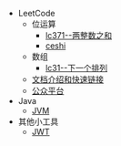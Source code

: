 - LeetCode
  - 位运算
    - [lc371--两整数之和](leetcode/位运算/lc371.md)
    - [ceshi](leetcode/位运算/lc372.md)
  - 数组
    - [lc31--下一个排列](leetcode/数组/lc31.md)
  - [文档介绍和快速链接](README.md)
  - [公众平台](CONTACT.md)
- Java
  - [JVM](JVM.md)
- 其他小工具
  - [JWT](jwt/README.md)